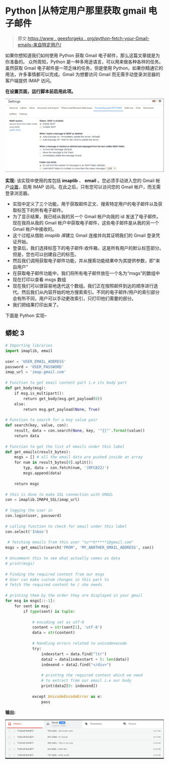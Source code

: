# Python |从特定用户那里获取 gmail 电子邮件

> 原文:[https://www . geesforgeks . org/python-fetch-your-Gmail-emails-来自特定用户/](https://www.geeksforgeeks.org/python-fetch-your-gmail-emails-from-a-particular-user/)

如果你想知道我们如何使用 Python 获取 Gmail 电子邮件，那么这篇文章就是为你准备的。
众所周知，Python 是一种多用途语言，可以用来做各种各样的任务。虽然获取 Gmail 电子邮件是一项乏味的任务，但是使用 Python，如果你精通它的用法，许多事情都可以完成。Gmail 为想要访问 Gmail 而无需手动登录浏览器的客户端提供 IMAP 访问。

**在设置页面，运行脚本前启用此项。**

![](img/6fa8b99aa78edafe7670e211d52eef9d.png)

**实现:**
该实现中使用的库包括 **imaplib** 、 **email** 。您必须手动进入您的 Gmail 帐户[设置](https://mail.google.com/mail/u/0/#settings/fwdandpop)，启用 IMAP 访问。在此之后，只有您可以访问您的 Gmail 帐户，而无需登录浏览器。

*   实现中定义了三个功能，用于获取邮件正文、搜索特定用户的电子邮件以及获取标签下的所有电子邮件。
*   为了显示结果，我已经从我的另一个 Gmail 帐户向我的 id 发送了电子邮件。现在我将从我的 Gmail 帐户中获取电子邮件，这些电子邮件是从我的另一个 Gmail 帐户中接收的。
*   这个过程从借助 *imaplib 库*建立 Gmail 连接并向其证明我们的 Gmail 登录凭证开始。
*   登录后，我们选择标签下的电子邮件:收件箱，这是所有用户的默认标签部分。但是，您也可以创建自己的标签。
*   然后我们调用获取电子邮件功能，并从搜索功能结果中为其提供参数，即“来自用户”
*   在获取电子邮件功能中，我们将所有电子邮件放在一个名为“msgs”的数组中
*   现在打印以查看 msgs 数组
*   现在我们可以很容易地迭代这个数组。我们正在按照邮件到达的顺序进行迭代。然后我们从内容开始的地方搜索索引。不同的电子邮件/用户的索引部分会有所不同，用户可以手动更改索引，只打印他们需要的部分。
*   我们把结果打印出来了。

下面是 Python 实现–

## 蟒蛇 3

```py
# Importing libraries
import imaplib, email

user = 'USER_EMAIL_ADDRESS'
password = 'USER_PASSWORD'
imap_url = 'imap.gmail.com'

# Function to get email content part i.e its body part
def get_body(msg):
    if msg.is_multipart():
        return get_body(msg.get_payload(0))
    else:
        return msg.get_payload(None, True)

# Function to search for a key value pair
def search(key, value, con):
    result, data = con.search(None, key, '"{}"'.format(value))
    return data

# Function to get the list of emails under this label
def get_emails(result_bytes):
    msgs = [] # all the email data are pushed inside an array
    for num in result_bytes[0].split():
        typ, data = con.fetch(num, '(RFC822)')
        msgs.append(data)

    return msgs

# this is done to make SSL connection with GMAIL
con = imaplib.IMAP4_SSL(imap_url)

# logging the user in
con.login(user, password)

# calling function to check for email under this label
con.select('Inbox')

 # fetching emails from this user "tu**h*****1@gmail.com"
msgs = get_emails(search('FROM', 'MY_ANOTHER_GMAIL_ADDRESS', con))

# Uncomment this to see what actually comes as data
# print(msgs)

# Finding the required content from our msgs
# User can make custom changes in this part to
# fetch the required content he / she needs

# printing them by the order they are displayed in your gmail
for msg in msgs[::-1]:
    for sent in msg:
        if type(sent) is tuple:

            # encoding set as utf-8
            content = str(sent[1], 'utf-8')
            data = str(content)

            # Handling errors related to unicodenecode
            try:
                indexstart = data.find("ltr")
                data2 = data[indexstart + 5: len(data)]
                indexend = data2.find("</div>")

                # printtng the required content which we need
                # to extract from our email i.e our body
                print(data2[0: indexend])

            except UnicodeEncodeError as e:
                pass
```

**输出:**

![](img/6edbeeef35d9fc8d921ebdda6520cd5c.png)